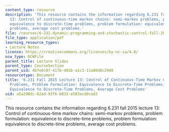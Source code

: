 ```yaml
---
content_type: resource
description: 'This resource contains the information regarding 6.231 fall 2015 lecture
  13: Control of continuous-time markov chains: semi-markov problems, problem formulation:
  equivalence to discrete-time problems, problem formulation: equivalence to discrete-time
  problems, average cost problems.'
file: /courses/6-231-dynamic-programming-and-stochastic-control-fall-2015/a5a298dc62ad93f6b833e583acd0cad3_MIT6_231F15_Lec13.pdf
file_type: application/pdf
learning_resource_types:
- Lecture Notes
license: https://creativecommons.org/licenses/by-nc-sa/4.0/
ocw_type: OCWFile
parent_title: Lecture Slides
parent_type: CourseSection
parent_uid: 4b7e0c07-417b-481b-a1c3-11a80d8c2948
resourcetype: Document
title: '6.231 Fall 2015 Lecture 13: Control of Continuous-Time Markov Chains: Semi-Markov
  Problems, Problem Formulation: Equivalence to Discrete-Time Problems, Problem Formulation:
  Equivalence to Discrete-Time Problems, Average Cost Problems'
uid: a5a298dc-62ad-93f6-b833-e583acd0cad3
---
```

This resource contains the information regarding 6.231 fall 2015 lecture 13: Control of continuous-time markov chains: semi-markov problems, problem formulation: equivalence to discrete-time problems, problem formulation: equivalence to discrete-time problems, average cost problems.